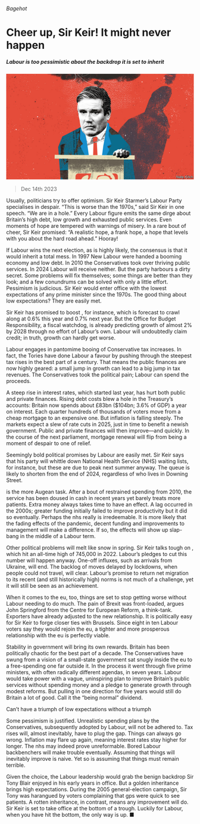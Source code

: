 ###### Bagehot

# Cheer up, Sir Keir! It might never happen 

##### Labour is too pessimistic about the backdrop it is set to inherit 

![image](images/20231216_BRD000.jpg) 

> Dec 14th 2023 

Usually, politicians try to offer optimism. Sir Keir Starmer’s Labour Party specialises in despair. “This is worse than the 1970s,” said Sir Keir in one speech. “We are in a hole.” Every Labour figure emits the same dirge about Britain’s high debt, low growth and exhausted public services. Even moments of hope are tempered with warnings of misery. In a rare bout of cheer, Sir Keir promised: “A realistic hope, a frank hope, a hope that levels with you about the hard road ahead.” Hooray! 

If Labour wins the next election, as is highly likely, the consensus is that it would inherit a total mess. In 1997 New Labour were handed a booming economy and low debt. In 2010 the Conservatives took over thriving public services. In 2024 Labour will receive neither. But the party harbours a dirty secret. Some problems will fix themselves; some things are better than they look; and a few conundrums can be solved with only a little effort. Pessimism is judicious. Sir Keir would enter office with the lowest expectations of any prime minister since the 1970s. The good thing about low expectations? They are easily met. 

Sir Keir has promised to boost , for instance, which is forecast to crawl along at 0.6% this year and 0.7% next year. But the Office for Budget Responsibility, a fiscal watchdog, is already predicting growth of almost 2% by 2028 through no effort of Labour’s own. Labour will undoubtedly claim credit; in truth, growth can hardly get worse. 

Labour engages in pantomime booing of Conservative tax increases. In fact, the Tories have done Labour a favour by pushing through the steepest tax rises in the best part of a century. That means the public finances are now highly geared: a small jump in growth can lead to a big jump in tax revenues. The Conservatives took the political pain; Labour can spend the proceeds. 

A steep rise in interest rates, which started last year, has hurt both public and private finances. Rising debt costs blew a hole in the Treasury’s accounts: Britain now spends about £83bn ($104bn; 3.6% of GDP) a year on interest. Each quarter hundreds of thousands of voters move from a cheap mortgage to an expensive one. But inflation is falling steeply. The markets expect a slew of rate cuts in 2025, just in time to benefit a newish government. Public and private finances will then improve—and quickly. In the course of the next parliament, mortgage renewal will flip from being a moment of despair to one of relief. 

Seemingly bold political promises by Labour are easily met. Sir Keir says that his party will whittle down National Health Service (NHS) waiting lists, for instance, but these are due to peak next summer anyway. The queue is likely to shorten from the end of 2024, regardless of who lives in Downing Street.

 is the more Augean task. After a bout of restrained spending from 2010, the service has been doused in cash in recent years yet barely treats more patients. Extra money always takes time to have an effect. A lag occurred in the 2000s; greater funding initially failed to improve productivity but it did so eventually. Perhaps the nhs really is irredeemable. It is more likely that the fading effects of the pandemic, decent funding and improvements to management will make a difference. If so, the effects will show up slap-bang in the middle of a Labour term. 

Other political problems will melt like snow in spring. Sir Keir talks tough on , which hit an all-time high of 745,000 in 2022. Labour’s pledges to cut this number will happen anyway. One-off influxes, such as arrivals from Ukraine, will end. The backlog of moves delayed by lockdowns, when people could not travel, will clear. Labour’s promise to return net migration to its recent (and still historically high) norms is not much of a challenge, yet it will still be seen as an achievement. 

When it comes to the eu, too, things are set to stop getting worse without Labour needing to do much. The pain of Brexit was front-loaded, argues John Springford from the Centre for European Reform, a think-tank. Exporters have already adjusted to the new relationship. It is politically easy for Sir Keir to forge closer ties with Brussels. Since eight in ten Labour voters say they would rejoin the eu, a tighter and more prosperous relationship with the eu is perfectly viable. 

Stability in government will bring its own rewards. Britain has been politically chaotic for the best part of a decade. The Conservatives have swung from a vision of a small-state government sat snugly inside the eu to a free-spending one far outside it. In the process it went through five prime ministers, with often radically different agendas, in seven years. Labour would take power with a vague, uninspiring plan to improve Britain’s public services without spending money and a pledge to generate growth through modest reforms. But pulling in one direction for five years would still do Britain a lot of good. Call it the “being normal” dividend. 

Can’t have a triumph of low expectations without a triumph

Some pessimism is justified. Unrealistic spending plans by the Conservatives, subsequently adopted by Labour, will not be adhered to. Tax rises will, almost inevitably, have to plug the gap. Things can always go wrong. Inflation may flare up again, meaning interest rates stay higher for longer. The nhs may indeed prove unreformable. Bored Labour backbenchers will make trouble eventually. Assuming that things will inevitably improve is naive. Yet so is assuming that things must remain terrible. 

Given the choice, the Labour leadership would grab the benign backdrop Sir Tony Blair enjoyed in his early years in office. But a golden inheritance brings high expectations. During the 2005 general-election campaign, Sir Tony was harangued by voters complaining that gps were quick to see patients. A rotten inheritance, in contrast, means any improvement will do. Sir Keir is set to take office at the bottom of a trough. Luckily for Labour, when you have hit the bottom, the only way is up. ■






